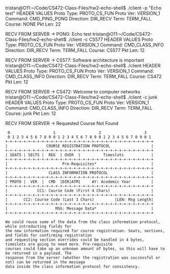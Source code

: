 tristan@O11:~/Code/CS472-Class-Files/hw2-echo-shell$ ./client -p "Echo test"
HEADER VALUES 
  Proto Type:    PROTO_CS_FUN
  Proto Ver:     VERSION_1
  Command:       CMD_PING_PONG
  Direction:     DIR_RECV
  Term:          TERM_FALL 
  Course:        NONE
  Pkt Len:       22

RECV FROM SERVER -> PONG: Echo test
tristan@O11:~/Code/CS472-Class-Files/hw2-echo-shell$ ./client -c CS577
HEADER VALUES 
  Proto Type:    PROTO_CS_FUN
  Proto Ver:     VERSION_1
  Command:       CMD_CLASS_INFO
  Direction:     DIR_RECV
  Term:          TERM_FALL 
  Course:        CS577
  Pkt Len:       12

RECV FROM SERVER -> CS577: Software architecture is important
tristan@O11:~/Code/CS472-Class-Files/hw2-echo-shell$ ./client
HEADER VALUES 
  Proto Type:    PROTO_CS_FUN
  Proto Ver:     VERSION_1
  Command:       CMD_CLASS_INFO
  Direction:     DIR_RECV
  Term:          TERM_FALL 
  Course:        CS472
  Pkt Len:       12

RECV FROM SERVER -> CS472: Welcome to computer networks
tristan@O11:~/Code/CS472-Class-Files/hw2-echo-shell$ ./client -c junk
HEADER VALUES 
  Proto Type:    PROTO_CS_FUN
  Proto Ver:     VERSION_1
  Command:       CMD_CLASS_INFO
  Direction:     DIR_RECV
  Term:          TERM_FALL 
  Course:        junk
  Pkt Len:       12

RECV FROM SERVER -> Requested Course Not Found







     0                   1                   2                   3
     0 1 2 3 4 5 6 7 8 9 0 1 2 3 4 5 6 7 8 9 0 1 2 3 4 5 6 7 8 9 0 1
    +-+-+-+-+-+-+-+-+-+-+-+-+-+-+-+-+-+-+-+-+-+-+-+-+-+-+-+-+-+-+-+-+
    |                 COURSE REGISTRATION PROTOCOL                  |
    +-+-+-+-+-+-+-+-+-+-+-+-+-+-+-+-+-+-+-+-+-+-+-+-+-+-+-+-+-+-+-+-+
    | SEATS | SECTS |  REG  | OVER  |          Timeslots            |
    +-+-+-+-+-+-+-+-+-+-+-+-+-+-+-+-+-+-+-+-+-+-+-+-+-+-+-+-+-+-+-+-+
    |                        Pre-Requisites*                        |
    +-+-+-+-+-+-+-+-+-+-+-+-+-+-+-+-+-+-+-+-+-+-+-+-+-+-+-+-+-+-+-+-+
    |                  CLASS INFORMATION PROTOCOL                   |
    +-+-+-+-+-+-+-+-+-+-+-+-+-+-+-+-+-+-+-+-+-+-+-+-+-+-+-+-+-+-+-+-+
    | PROTO |  VER  |  CMD  |DIR|ATM|     AY: Academic Year         |
    +-+-+-+-+-+-+-+-+-+-+-+-+-+-+-+-+-+-+-+-+-+-+-+-+-+-+-+-+-+-+-+-+
    |             CC1: Course Code (First 4 Chars)                  |
    +-+-+-+-+-+-+-+-+-+-+-+-+-+-+-+-+-+-+-+-+-+-+-+-+-+-+-+-+-+-+-+-+
    |       CC2: Course Code (Last 3 Chars)         |LEN: Msg Length|
    +-+-+-+-+-+-+-+-+-+-+-+-+-+-+-+-+-+-+-+-+-+-+-+-+-+-+-+-+-+-+-+-+
    |                     MSG: Message Data*                        |
    +-+-+-+-+-+-+-+-+-+-+-+-+-+-+-+-+-+-+-+-+-+-+-+-+-+-+-+-+-+-+-+-+

    We could reuse some of the data from the class information protocol, while introducting fields for
    the new information required for course registration. Seats, sections, and fields for confirming registration
    and requesting section overrides could be handled in 4 bytes, timeslots are going to need more. Pre-requisite
    courses could take up an unknown amount of bytes, so this will have to be returned in a payload. The
    response from the server (whether the registration was successful or not) can be returned in the message
    data inside the class information protocol for consistency.
